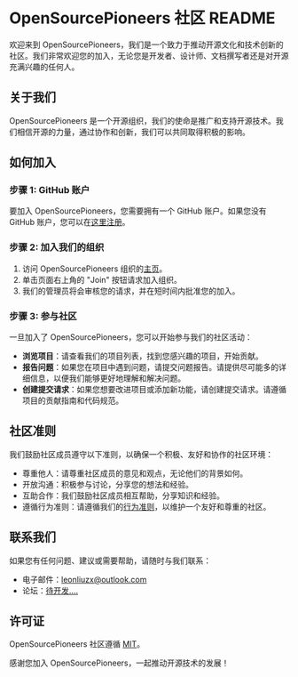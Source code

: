# OpenSourcePioneers 社区 README

欢迎来到 OpenSourcePioneers，我们是一个致力于推动开源文化和技术创新的社区。我们非常欢迎您的加入，无论您是开发者、设计师、文档撰写者还是对开源充满兴趣的任何人。

## 关于我们

OpenSourcePioneers 是一个开源组织，我们的使命是推广和支持开源技术。我们相信开源的力量，通过协作和创新，我们可以共同取得积极的影响。

## 如何加入

### 步骤 1: GitHub 账户

要加入 OpenSourcePioneers，您需要拥有一个 GitHub 账户。如果您没有 GitHub 账户，您可以在[这里注册](https://github.com/join)。

### 步骤 2: 加入我们的组织

1. 访问 OpenSourcePioneers 组织的[主页](https://github.com/OpenSourcePioneers)。
2. 单击页面右上角的 "Join" 按钮请求加入组织。
3. 我们的管理员将会审核您的请求，并在短时间内批准您的加入。

### 步骤 3: 参与社区

一旦加入了 OpenSourcePioneers，您可以开始参与我们的社区活动：

- **浏览项目**：请查看我们的项目列表，找到您感兴趣的项目，开始贡献。
- **报告问题**：如果您在项目中遇到问题，请提交问题报告。请提供尽可能多的详细信息，以便我们能够更好地理解和解决问题。
- **创建提交请求**：如果您想要改进项目或添加新功能，请创建提交请求。请遵循项目的贡献指南和代码规范。

## 社区准则

我们鼓励社区成员遵守以下准则，以确保一个积极、友好和协作的社区环境：

- 尊重他人：请尊重社区成员的意见和观点，无论他们的背景如何。
- 开放沟通：积极参与讨论，分享您的想法和经验。
- 互助合作：我们鼓励社区成员相互帮助，分享知识和经验。
- 遵循行为准则：请遵循我们的[行为准则](CODE_OF_CONDUCT.md)，以维护一个友好和尊重的社区。

## 联系我们

如果您有任何问题、建议或需要帮助，请随时与我们联系：

- 电子邮件：[leonliuzx@outlook.com](mailto:leonliuzx@outlook.com)
- 论坛：[待开发....](/)

## 许可证

OpenSourcePioneers 社区遵循 [MIT](LICENSE)。

感谢您加入 OpenSourcePioneers，一起推动开源技术的发展！

